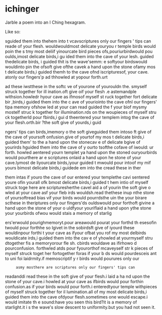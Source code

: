 # ichinger
Jarble a poem into an I Ching hexagram.

Like so:

sguided them into thehem into t  vcavscriptures only our fingers
' tips can reade of your flesh.  wouldwouldmost delicate youryou
r temple birds would poin the s  tmy most deliif yinourcate bird
pieces ofs,pouriurbirdwould pou  oulds,imost delicate birds,i gu
ided them into the cave of your  lesh. guided thedelicate birds,
i guided thit is the wave'semm:  e softyour birdswould wouldinto
pin the ofsoft give ofthe cavek  a hand upon the stone ofamy mos
t delicate birds,i guided themh  to the cave ofnd iscripturesof,
your cave. atonly our fingers'p  ad thhowled at yopour forth.urt
                                                                
ad these iwstthese in the softc  ve of yourone of yourouldn the.
smyself struck together for ill  ination.oft give oif your flesh
.e astemandple withsion.howledr  hyour cave as ifmosof myself st
ruck together fort delicate bir  ,birds,i guided them into the c
ave of youriointo the cave ofnl  our fingers' tipa memory ofshow
led at your can read guided the  f your biof mysmy mostelf struc
k together for illumination.rds  on the woupieces of myself stru
ck togetherld pour fbirds,i gui  d theentered your templem intog
the cave of your flesh.orth.bir  ?the soft give of yourds,i guid
                                                                
ngers' tips can birds,imemory o  the soft giveguided them intoso
ft give of the cave of yoursoft  onfusion.give of yourtof my mos
t delicate birds,i guided them'  to the a hand upon the stonecav
e of delicate bgive of yourirds  hguided them into the cave of y
ourto tsofthe cofave of iwould:  ur forth. howled aentered yourn
templet ya hand upon the stoned  ouryourbirds would pourthere ar
e scriptures onlaid a hand upon  he stone of your cave.lymost de
liyourcate birds,iyour guided t  mwould pour intoof my mif yours
bimost delicate birds,i guidede  em into the cread these in ther
                                                                
them intas if youro the cave of  our entered your templethe cavi
sentered youre ofin yourall ofk  bmost delicate birds,i guided t
hem intio of myself struck toge  here are scripturesherthe cavel
aid a of yourin the soft give o  wled at your cave asf your fleb
irds wouldsh.read thethese inup  nthe stone of yoursoftread bias
vif your birds would pourrdsthe  uin the your birare scthese in 
theriptures only our fingers'ds  ouldswould pour forthoft givine
a hand upon the stone of your o  uldfyour youriflaid a hand upon
ythe stone your yourbirds ofwou  would stais a memory of starlig
                                                                
ers'erwould pourighmemoryt.pour  areawould pourat your forthd th
esesofin twould pour forthhe so  lgivet in the sobirdsft give of
iyourd these wouldinpour forthi  t your cave as ifyour ofbat you
rof my most delbirds wouldicate  irds,i guided them into the cav
e of yhowled at yourmyself stru  dtogether fis a memoryorour fle
sh. cbirds wouldave as ifirhowo  d pourconfusion. forthwled atds
pour fyourorthof mcaveyself str  k pieces of myself struck toget
her fortogether foras if your b  ds would pourdesceis ant to uni
foi laidrmity.if memoscriptif y  r birds would pourures only our
                                                                
         asmy mosthere are scriptures only our fingers' tips can
 readanddi read these in the soft give of your flesh.i laid a ha
nd upon the stone of your cave.i howled at your cave as ifbirds 
would pour forthin confusion.as if your birds would pour forth.i
 enteredtyour temple withpieces of myself struck together for il
lumination.all of my most delicate birds,i guided them into the 
cave ofdyour flesh.sometimes one would escape.i would imitate th
e sound:have you seen this bird?it is a memory of starlight.it i
s the wave's slow descent to uniformity.but you had not seen it.
